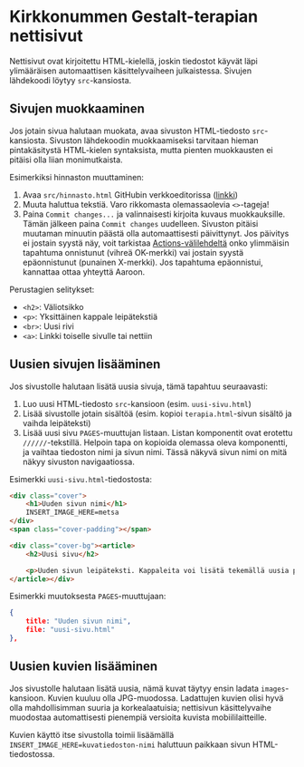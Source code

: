 # Kirkkonummen Gestalt-terapian nettisivut

Nettisivut ovat kirjoitettu HTML-kielellä, joskin tiedostot käyvät läpi ylimääräisen automaattisen käsittelyvaiheen julkaistessa. Sivujen lähdekoodi löytyy `src`-kansiosta.

## Sivujen muokkaaminen

Jos jotain sivua halutaan muokata, avaa sivuston HTML-tiedosto `src`-kansiosta. Sivuston lähdekoodin muokkaamiseksi tarvitaan hieman pintakäsitystä HTML-kielen syntaksista, mutta pienten muokkausten ei pitäisi olla liian monimutkaista.

Esimerkiksi hinnaston muuttaminen:

1. Avaa `src/hinnasto.html` GitHubin verkkoeditorissa ([linkki](https://github.com/HJfod/juice-nettisivut/edit/main/src/hinnasto.html))
2. Muuta haluttua tekstiä. Varo rikkomasta olemassaolevia `<>`-tageja!
3. Paina `Commit changes...` ja valinnaisesti kirjoita kuvaus muokkauksille. Tämän jälkeen paina `Commit changes` uudelleen. Sivuston pitäisi muutaman minuutin päästä olla automaattisesti päivittynyt. Jos päivitys ei jostain syystä näy, voit tarkistaa [Actions-välilehdeltä](https://github.com/HJfod/juice-nettisivut/actions) onko ylimmäisin tapahtuma onnistunut (vihreä OK-merkki) vai jostain syystä epäonnistunut (punainen X-merkki). Jos tapahtuma epäonnistui, kannattaa ottaa yhteyttä Aaroon.

Perustagien selitykset:
 - `<h2>`: Väliotsikko
 - `<p>`: Yksittäinen kappale leipätekstiä
 - `<br>`: Uusi rivi
 - `<a>`: Linkki toiselle sivulle tai nettiin

## Uusien sivujen lisääminen

Jos sivustolle halutaan lisätä uusia sivuja, tämä tapahtuu seuraavasti:

1. Luo uusi HTML-tiedosto `src`-kansioon (esim. `uusi-sivu.html`)
2. Lisää sivustolle jotain sisältöä (esim. kopioi `terapia.html`-sivun sisältö ja vaihda leipäteksti)
3. Lisää uusi sivu `PAGES`-muuttujan listaan. Listan komponentit ovat erotettu `//////`-tekstillä. Helpoin tapa on kopioida olemassa oleva komponentti, ja vaihtaa tiedoston nimi ja sivun nimi. Tässä näkyvä sivun nimi on mitä näkyy sivuston navigaatiossa.

Esimerkki `uusi-sivu.html`-tiedostosta:

```html
<div class="cover">
    <h1>Uuden sivun nimi</h1>
    INSERT_IMAGE_HERE=metsa
</div>
<span class="cover-padding"></span>

<div class="cover-bg"><article>
    <h2>Uusi sivu</h2>

    <p>Uuden sivun leipäteksti. Kappaleita voi lisätä tekemällä uusia p-elementtejä. Väliotsikoita voi lisätä h2-elementeillä.</p>
</article></div>
```

Esimerkki muutoksesta `PAGES`-muuttujaan:

```json
{
    title: "Uuden sivun nimi",
    file: "uusi-sivu.html"
},
```

## Uusien kuvien lisääminen

Jos sivustolle halutaan lisätä uusia, nämä kuvat täytyy ensin ladata `images`-kansioon. Kuvien kuuluu olla JPG-muodossa. Ladattujen kuvien olisi hyvä olla mahdollisimman suuria ja korkealaatuisia; nettisivun käsittelyvaihe muodostaa automattisesti pienempiä versioita kuvista mobiililaitteille.

Kuvien käyttö itse sivustolla toimii lisäämällä `INSERT_IMAGE_HERE=kuvatiedoston-nimi` haluttuun paikkaan sivun HTML-tiedostossa.
